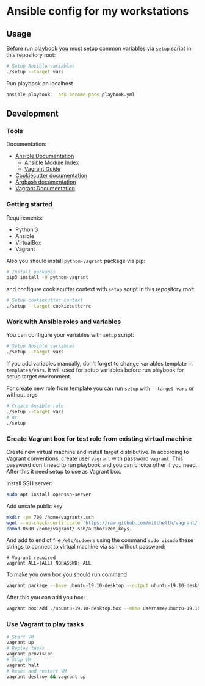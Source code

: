# Ansible config for my workstations

## Usage

Before run playbook you must setup common variables via `setup` script in this repository root:

```bash
# Setup Ansible variables
./setup --target vars
```

Run playbook on localhost

```bash
ansible-playbook --ask-become-pass playbook.yml
```

## Development

### Tools

Documentation:

- [Ansible Documentation](https://docs.ansible.com/ansible/latest/index.html)
  - [Ansible Module Index](https://docs.ansible.com/ansible/latest/modules/modules_by_category.html)
  - [Vagrant Guide](https://docs.ansible.com/ansible/latest/scenario_guides/guide_vagrant.html)
- [Cookiecutter documentation](https://cookiecutter.readthedocs.io/en/latest/readme.html)
- [Argbash documentation](https://argbash.readthedocs.io/en/stable/)
- [Vagrant Documentation](https://www.vagrantup.com/docs/)

### Getting started

Requirements:

- Python 3
- Ansible
- VirtualBox
- Vagrant

Also you should install `python-vagrant` package via pip:

```bash
# Install packages
pip3 install -U python-vagrant
```

and configure cookiecutter context with `setup` script in this repository root:

```bash
# Setup cookiecutter context
./setup --target cookiecutterrc
```

### Work with Ansible roles and variables

You can configure your variables with `setup` script:

```bash
# Setup Ansible variables
./setup --target vars
```

If you add variables manually, don't forget to change variables template in `templates/vars`. 
It will used for setup variables before run playbook for setup target environment.

For create new role from template you can run `setup` with `--target vars` or without args

```bash
# Create Ansible role
./setup --target vars
# or
./setup
```

### Create Vagrant box for test role from existing virtual machine

Create new virtual machine and install target distributive. 
In according to Vagrant conventions, create user `vagrant` with password `vagrant`. 
This password don't need to run playbook and you can choice other if you need.
After this it need setup to use as Vagrant box. 

Install SSH server:

```bash
sudo apt install openssh-server
```

Add unsafe public key:  

```bash
mkdir -pm 700 /home/vagrant/.ssh
wget --no-check-certificate 'https://raw.github.com/mitchellh/vagrant/master/keys/vagrant.pub' -O /home/vagrant/.ssh/authorized_keys
chmod 0600 /home/vagrant/.ssh/authorized_keys
```

And add to end of file `/etc/sudoers` using the command `sudo visudo` these strings
to connect to virtual machine via ssh without password:

```
# Vagrant required
vagrant ALL=(ALL) NOPASSWD: ALL
```

To make you own box you should run command

```bash
vagrant package --base ubuntu-19.10-desktop --output ubuntu-19.10-desktop.box
``` 

After this you can add you box:

```bash
vagrant box add ./ubuntu-19.10-desktop.box --name username/ubuntu-19.10-desktop
```

### Use Vagrant to play tasks

```bash
# Start VM
vagrant up
# Replay tasks
vagrant provision
# Stop VM
vagrant halt
# Reset and restart VM
vagrant destroy && vagrant up
```

